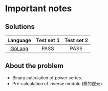 # Important notes

## Solutions

|      Language      | Test set 1 | Test set 2 |
|:------------------:|:----------:|:----------:|
| [GoLang](alarm.go) |    PASS    |    PASS    |

## About the problem

- Binary calculation of power series.
- Pre-calculation of inverse modulo (模的逆元).